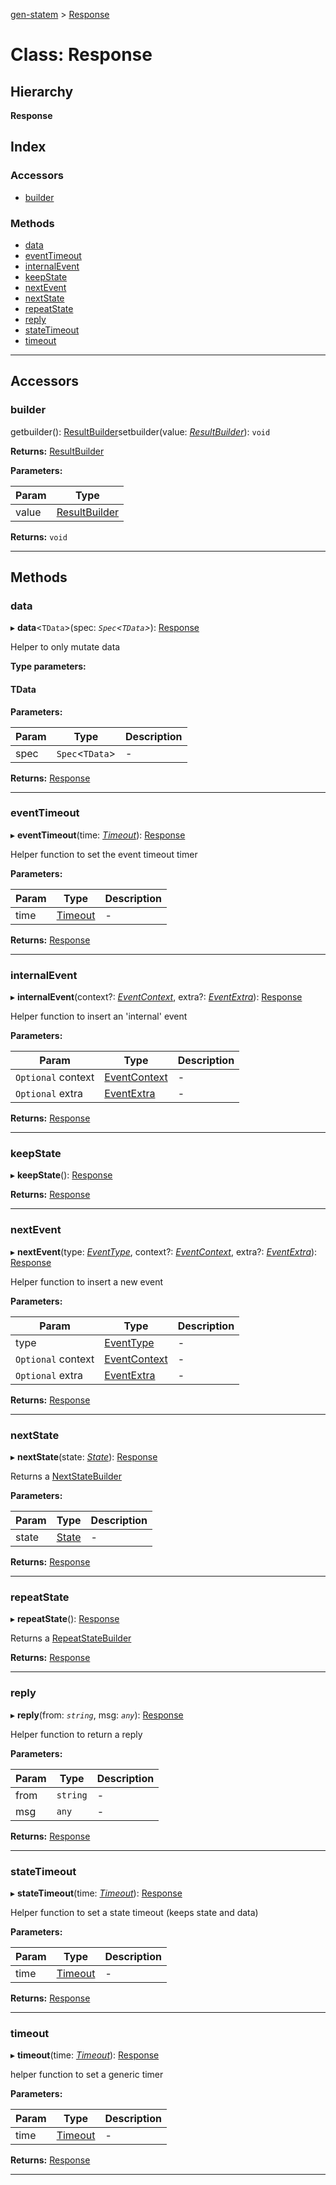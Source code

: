 [gen-statem](../README.md) > [Response](../classes/response.md)

# Class: Response

## Hierarchy

**Response**

## Index

### Accessors

* [builder](response.md#builder)

### Methods

* [data](response.md#data)
* [eventTimeout](response.md#eventtimeout)
* [internalEvent](response.md#internalevent)
* [keepState](response.md#keepstate)
* [nextEvent](response.md#nextevent)
* [nextState](response.md#nextstate)
* [repeatState](response.md#repeatstate)
* [reply](response.md#reply)
* [stateTimeout](response.md#statetimeout)
* [timeout](response.md#timeout)

---

## Accessors

<a id="builder"></a>

###  builder

getbuilder(): [ResultBuilder](resultbuilder.md)setbuilder(value: *[ResultBuilder](resultbuilder.md)*): `void`

**Returns:** [ResultBuilder](resultbuilder.md)

**Parameters:**

| Param | Type |
| ------ | ------ |
| value | [ResultBuilder](resultbuilder.md) |

**Returns:** `void`

___

## Methods

<a id="data"></a>

###  data

▸ **data**<`TData`>(spec: *`Spec`<`TData`>*): [Response](response.md)

Helper to only mutate data

**Type parameters:**

#### TData 
**Parameters:**

| Param | Type | Description |
| ------ | ------ | ------ |
| spec | `Spec`<`TData`> |  - |

**Returns:** [Response](response.md)

___
<a id="eventtimeout"></a>

###  eventTimeout

▸ **eventTimeout**(time: *[Timeout](../#timeout)*): [Response](response.md)

Helper function to set the event timeout timer

**Parameters:**

| Param | Type | Description |
| ------ | ------ | ------ |
| time | [Timeout](../#timeout) |  - |

**Returns:** [Response](response.md)

___
<a id="internalevent"></a>

###  internalEvent

▸ **internalEvent**(context?: *[EventContext](../#eventcontext)*, extra?: *[EventExtra](../#eventextra)*): [Response](response.md)

Helper function to insert an 'internal' event

**Parameters:**

| Param | Type | Description |
| ------ | ------ | ------ |
| `Optional` context | [EventContext](../#eventcontext) |  - |
| `Optional` extra | [EventExtra](../#eventextra) |  - |

**Returns:** [Response](response.md)

___
<a id="keepstate"></a>

###  keepState

▸ **keepState**(): [Response](response.md)

**Returns:** [Response](response.md)

___
<a id="nextevent"></a>

###  nextEvent

▸ **nextEvent**(type: *[EventType](../#eventtype)*, context?: *[EventContext](../#eventcontext)*, extra?: *[EventExtra](../#eventextra)*): [Response](response.md)

Helper function to insert a new event

**Parameters:**

| Param | Type | Description |
| ------ | ------ | ------ |
| type | [EventType](../#eventtype) |  - |
| `Optional` context | [EventContext](../#eventcontext) |  - |
| `Optional` extra | [EventExtra](../#eventextra) |  - |

**Returns:** [Response](response.md)

___
<a id="nextstate"></a>

###  nextState

▸ **nextState**(state: *[State](../#state)*): [Response](response.md)

Returns a [NextStateBuilder](nextstatebuilder.md)

**Parameters:**

| Param | Type | Description |
| ------ | ------ | ------ |
| state | [State](../#state) |  - |

**Returns:** [Response](response.md)

___
<a id="repeatstate"></a>

###  repeatState

▸ **repeatState**(): [Response](response.md)

Returns a [RepeatStateBuilder](repeatstatebuilder.md)

**Returns:** [Response](response.md)

___
<a id="reply"></a>

###  reply

▸ **reply**(from: *`string`*, msg: *`any`*): [Response](response.md)

Helper function to return a reply

**Parameters:**

| Param | Type | Description |
| ------ | ------ | ------ |
| from | `string` |  - |
| msg | `any` |  - |

**Returns:** [Response](response.md)

___
<a id="statetimeout"></a>

###  stateTimeout

▸ **stateTimeout**(time: *[Timeout](../#timeout)*): [Response](response.md)

Helper function to set a state timeout (keeps state and data)

**Parameters:**

| Param | Type | Description |
| ------ | ------ | ------ |
| time | [Timeout](../#timeout) |  - |

**Returns:** [Response](response.md)

___
<a id="timeout"></a>

###  timeout

▸ **timeout**(time: *[Timeout](../#timeout)*): [Response](response.md)

helper function to set a generic timer

**Parameters:**

| Param | Type | Description |
| ------ | ------ | ------ |
| time | [Timeout](../#timeout) |  - |

**Returns:** [Response](response.md)

___

